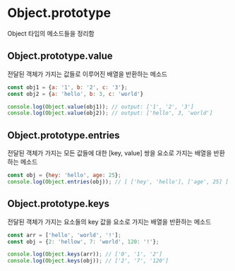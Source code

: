 # Object.prototype  
Object 타입의 메소드들을 정리함  

## Object.prototype.value  
전달된 객체가 가지는 값들로 이루어진 배열을 반환하는 메소드  
```js  
const obj1 = {a: '1', b: '2', c: '3'};
const obj2 = {a: 'hello', b: 3, c: 'world'}

console.log(Object.value(obj1)); // output: ['1', '2', '3']
console.log(Object.value(obj2)); // output: ['hello', 3, 'world']
```  

## Object.prototype.entries  
전달된 객체가 가지는 모든 값들에 대한 [key, value] 쌍을 요소로 가지는 배열을 반환하는 메소드  
```js  
const obj = {hey: 'hello', age: 25};
console.log(Object.entries(obj)); // [ ['hey', 'hello'], ['age', 25] ]
```  

## Object.prototype.keys  
전달된 객체가 가지는 요소들의 key 값을 요소로 가지는 배열을 반환하는 메소드  
```js  
const arr = ['hello', 'world', '!'];
const obj = {2: 'hellow', 7: 'world', 120: '!'};

console.log(Object.keys(arr)); // ['0', '1', '2']
console.log(Object.keys(obj)); // ['2', '7', '120']
```  

